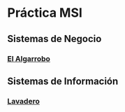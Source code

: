 # Práctica MSI

## Sistemas de Negocio

### [El Algarrobo](./practica/el_algarrobo/elAlgarrobo.md)

## Sistemas de Información

### [Lavadero](./practica/lavadero/lavadero.md)